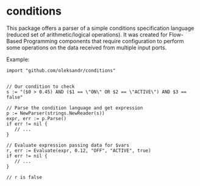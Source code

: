 conditions
==========

This package offers a parser of a simple conditions specification language 
(reduced set of arithmetic/logical operations). It was created for Flow-Based Programming components that 
require configuration to perform some operations on the data received from multiple input ports.

Example:
```
import "github.com/oleksandr/conditions"


// Our condition to check
s := "($0 > 0.45) AND ($1 == \"ON\" OR $2 == \"ACTIVE\") AND $3 == false"

// Parse the condition language and get expression
p := NewParser(strings.NewReader(s))
expr, err := p.Parse()
if err != nil {
   // ...
}

// Evaluate expression passing data for $vars
r, err := Evaluate(expr, 0.12, "OFF", "ACTIVE", true)
if err != nil {
   // ...
}

// r is false

```
